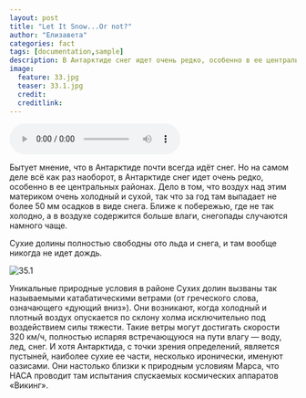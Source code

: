 ```yaml
---
layout: post
title: "Let It Snow...Or not?"
author: "Елизавета"
categories: fact
tags: [documentation,sample]
description: В Антарктиде снег идет очень редко, особенно в ее центральных районах. Сухие долины полностью свободны ото льда и снега, и там вообще никогда не идет дождь.
image:
  feature: 33.jpg
  teaser: 33.1.jpg
  credit:
  creditlink:
---
```

<audio src="../assets/audio/LetS.ogg" autoplay controls></audio>

Бытует мнение, что в Антарктиде почти всегда идёт снег. Но на самом деле всё как раз наоборот, в Антарктиде снег идет очень редко, особенно в ее центральных районах. Дело в том, что воздух над этим материком очень холодный и сухой, так что за год там выпадает не более 50 мм осадков в виде снега. Ближе к побережью, где не так холодно, а в воздухе содержится больше влаги, снегопады случаются намного чаще.

Сухие долины полностью свободны ото льда и снега, и там вообще никогда не идет дождь.

![35.1]({{site.baseurl}}/assets/img/35.1.jpg)

Уникальные природные условия в районе Сухих долин вызваны так называемыми катабатическими ветрами (от греческого слова, означающего «дующий вниз»). Они возникают, когда холодный и плотный воздух опускается по склону холма исключительно под воздействием силы тяжести. Такие ветры могут достигать скорости 320 км/ч, полностью испаряя встречающуюся на пути влагу — воду, лед, снег.
И хотя Антарктида, с точки зрения определений, является пустыней, наиболее сухие ее части, несколько иронически, именуют оазисами. Они настолько близки к природным условиям Марса, что НАСА проводит там испытания спускаемых космических аппаратов «Викинг».

